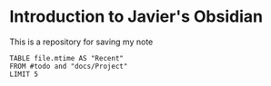 
# Introduction to Javier's Obsidian

This is a repository for saving my note

```dataview
TABLE file.mtime AS "Recent"
FROM #todo and "docs/Project"
LIMIT 5
```

